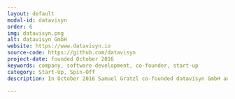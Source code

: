 ```yaml
---
layout: default
modal-id: datavisyn
order: 6
img: datavisyn.png
alt: datavisyn GmbH
website: https://www.datavisyn.io
source-code: https://github.com/datavisyn
project-date: founded October 2016
keywords: company, software development, co-founder, start-up
category: Start-Up, Spin-Off
description: In October 2016 Samuel Gratzl co-founded datavisyn GmbH and became its CTO. Datavisyn develops data visualization solutions for applications in pharmaceutical and biomedical R&D.

---
```

